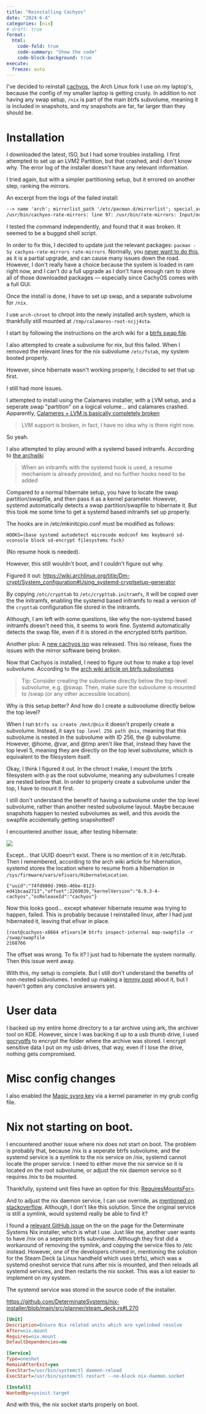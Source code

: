 ```yaml
---
title: "Reinstalling Cachyos"
date: "2024-6-4"
categories: [nix]
# draft: true
format:
  html:
    code-fold: true
    code-summary: "Show the code"
    code-block-background: true
execute:
  freeze: auto
---
```


I've decided to reinstall [cachyos](https://cachyos.org/), the Arch Linux fork I use on my laptop's, because the config of my smaller laptop is getting crusty. In addition to not having any swap setup, `/nix` is part of the main btrfs subvolume, meaning it is included in snapshots, and my snapshots are far, far larger than they should be.

# Installation

I downloaded the latest, ISO, but I had some troubles installing. I first attempted to set up an LVM2 Partition, but that crashed, and I don't know why. The error log of the installer doesn't have any relevant information.

I tried again, but with a simpler partitioning setup, but it errored on another step, ranking the mirrors.

An excerpt from the logs of the failed install:

``` default
--> name 'arch'; mirrorlist_path '/etc/pacman.d/mirrorlist'; special_arch ''
/usr/bin/cachyos-rate-mirrors: line 97: /usr/bin/rate-mirrors: Input/output error
```

I tested the command independently, and found that it was broken. It seemed to be a bugged shell script.

In order to fix this, I decided to update just the relevant packages: `pacman -Sy cachyos-rate-mirrors rate-mirrors`. Normally, you [never want to do this](https://wiki.archlinux.org/title/System_maintenance#Partial_upgrades_are_unsupported), as it is a partial upgrade, and can cause many issues down the road. However, I don't really have a choice because the system is loaded in ram right now, and I can't do a full upgrade as I don't have enough ram to store all of those downloaded packages — especially since CachyOS comes with a full GUI.

Once the install is done, I have to set up swap, and a separate subvolume for `/nix`.

I use `arch-chroot` to chroot into the newly installed arch system, which is thankfully still mounted at `/tmp/calamares-root-ncjj4sta`.

I start by following the instructions on the arch wiki for a [btrfs swap file](https://wiki.archlinux.org/title/Btrfs#Swap_file).

I also attempted to create a subvolume for nix, but this failed. When I removed the relevant lines for the nix subvolume `/etc/fstab`, my system booted properly.

However, since hibernate wasn't working properly, I decided to set that up first.

I still had more issues.

I attempted to install using the Calamares installer, with a LVM setup, and a seperate swap "partition" on a logical volume... and calamares crashed. Apparently, [Calameres + LVM is basically completely broken](https://github.com/calamares/calamares/issues/1564)

> LVM support is broken, in fact, I have no idea why is there right now.

So yeah. 

I also attempted to play around with a systemd based initramfs. According to [the archwiki](https://wiki.archlinux.org/title/Power_management/Suspend_and_hibernate#Configure_the_initramfs)

> When an initramfs with the systemd hook is used, a resume mechanism is already provided, and no further hooks need to be added


Compared to a normal hibernate setup, you have to locate the swap partition/swapfile, and then pass it as a kernel parameter. However, systemd automatically detects a swap partition/swapfile to hibernate it. But this took me some time to get a systemd based initramfs set up properly.

The hooks are in /etc/mkinitcpio.conf must be modified as follows:

```{.default filename='/etc/mkinitcpio.conf'}
HOOKS=(base systemd autodetect microcode modconf kms keyboard sd-vconsole block sd-encrypt filesystems fsck)
```

(No resume hook is needed). 

However, this still wouldn't boot, and I couldn't figure out why. 

Figured it out: https://wiki.archlinux.org/title/Dm-crypt/System_configuration#Using_systemd-cryptsetup-generator

By copying `/etc/crypttab` to `/etc/crypttab.initramfs`, it will be copied over the the initramfs, enabling the systemd based initramfs to read a version of the `crypttab` configuration file stored in the initramfs. 

Although, I am left with some questions, like why the non-systemd based initramfs doesn't need this, it seems to work fine. Systemd automatically detects the swap file, even if it is stored in the encrypted btrfs partition. 

Another plus: A [new cachyos iso](https://cachyos.org/blog/2406-june-release/) was released. This iso release, fixes the issues with the mirror software being broken. 

Now that Cachyos is installed, I need to figure out how to make a top level subvolume. According to the [arch wiki article on btrfs subvolumes](https://wiki.archlinux.org/title/Btrfs#Swap_file)

> Tip: Consider creating the subvolume directly below the top-level subvolume, e.g. @swap. Then, make sure the subvolume is mounted to /swap (or any other accessible location).

Why is this setup better? And how do I create a subvoolume directly below the top level?

When I run `btrfs su create /mnt/@nix` it doesn't properly create  a subvolume. Instead, it says `top level 256 path @nix`, meaning that this subvolume is nested in the subvolume with ID 256, the @ subvolume. However, @home, @var, and @tmp aren't like that, instead they have the top level 5, meaning they are directly on the top level subvolume, which is equivalent to the filesystem itself. 

Okay, I think I figured it out. In the chroot I make, I mount the btrfs filesystem with `@` as the root subvolume, meaning any subvolumes I create are nested below that. In order to properly create a subvolume under the top, I have to mount it first. 

I still don't understand the benefit of having a subvolume under the top level subvolume, rather than another nested subvolume layout. Maybe because snapshots happen to nested subvolumes as well, and this avoids the swapfile accidentally getting snapshotted? 

I encountered another issue, after testing hibernate: 

![](images/noswap.jpg)

Except... that UUID doesn't exist. There is no mention of it in /etc/fstab. Then I remembered, according to the arch wiki article for hibernation, systemd stores the location where to resume from a hibernation in `/sys/firmware/vars/efivars/HibernateLocation`.

```{.default file='/sys/firmware/vars/efivars/HibernateLocation'}
{"uuid":"74fd980d-396b-46be-8123-ed41bcaa2713","offset":2269039,"kernelVersion":"6.9.3-4-cachyos","osReleaseId":"cachyos"}
```

Now this looks good... except whatever hibernate resume was trying to happen, failed. This is probably because I reinstalled linux, after I had just hibernated it, leaving that efivar in place.  

```{.default}
[root@cachyos-x8664 efivars]# btrfs inspect-internal map-swapfile -r /swap/swapfile
2168766
```

The offset was wrong. To fix it? I just had to hibernate the system normally. Then this issue went away. 

With this, my setup is complete. But I still don't understand the benefits of non-nested subvolumes. I ended up making a [lemmy post](https://programming.dev/post/15458752) about it, but I haven't gotten any conclusive answers yet. 


# User data

I backed up my entire home directory to a tar archive using ark, the archiver tool on KDE. However, since I was backing it up to a usb thumb drive, I used [gocryptfs](https://wiki.archlinux.org/title/Gocryptfs) to encrypt the folder where the archive was stored. I encrypt sensitive data I put on my usb drives, that way, even if I lose the drive, nothing gets compromised. 


# Misc config changes

I also enabled the [Magic sysrq key](https://wiki.archlinux.org/title/Keyboard_shortcuts#Kernel_(SysRq)) via a kernel parameter in my grub config file. 


# Nix not starting on boot.

I encountered another issue where nix does not start on boot. The problem is probably that, because /nix is a seperate btrfs subvolume, and the systemd service is a symlink to the nix service on /nix, systemd cannot locate the proper service. I need to either move the nix service so it is located on the root subvolume, or adjust the nix daemon service so it requires /nix to be mounted.

Thankfully, systemd unit files have an option for this: [RequiresMountsFor=](https://www.freedesktop.org/software/systemd/man/latest/systemd.unit.html#RequiresMountsFor=).

And to adjust the nix daemon service, I can use override, as [mentioned on stackoverflow](https://askubuntu.com/questions/659267/how-do-i-override-or-configure-systemd-services). Although, I don't like this solution. Since the original service is still a symlink, would systemd really be able to find it? 

I found a [relevant GitHub issue](https://github.com/DeterminateSystems/nix-installer/issues/416) on the on the page for the Determinate Systems Nix installer, which is what I use. Just like me, another user wants to have /nix on a seperate btrfs subvolume. Although they first did a workaround of removing the symlink, and copying the service files to /etc instead. However, one of the developers chimed in, mentioning the solution for the Steam Deck (a Linux handheld which uses btrfs), which was a systemd oneshot service that runs after nix is mounted, and then reloads all systemd services, and then restarts the nix socket. This was a lot easier to implement on my system. 

The systemd service was stored in the source code of the installer.


https://github.com/DeterminateSystems/nix-installer/blob/main/src/planner/steam_deck.rs#L270


```{.ini filename='/etc/systemd/system/ensure-symlinked-units-resolve.service'}
[Unit]
Description=Ensure Nix related units which are symlinked resolve
After=nix.mount
Requires=nix.mount
DefaultDependencies=no

[Service]
Type=oneshot
RemainAfterExit=yes
ExecStart=/usr/bin/systemctl daemon-reload
ExecStart=/usr/bin/systemctl restart --no-block nix-daemon.socket

[Install]
WantedBy=sysinit.target
```

And with this, the nix socket starts properly on boot. 
